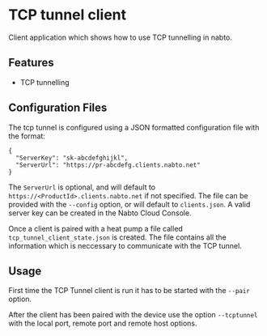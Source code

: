# TCP tunnel client

Client application which shows how to use TCP tunnelling in nabto.

## Features

  * TCP tunnelling

## Configuration Files

The tcp tunnel is configured using a JSON formatted configuration file
with the format:

```
{
  "ServerKey": "sk-abcdefghijkl",
  "ServerUrl": "https://pr-abcdefg.clients.nabto.net"
}
```

The `ServerUrl` is optional, and will default to
`https://<ProductId>.clients.nabto.net` if not specified. The file can
be provided with the `--config` option, or will default to
`clients.json`. A valid server key can be created in the Nabto Cloud
Console.

Once a client is paired with a heat pump a file called
`tcp_tunnel_client_state.json` is created. The file contains all the
information which is neccessary to communicate with the TCP tunnel.

## Usage

First time the TCP Tunnel client is run it has to be started with the
`--pair` option.


After the client has been paired with the device use the option
`--tcptunnel` with the local port, remote port and remote host
options.

